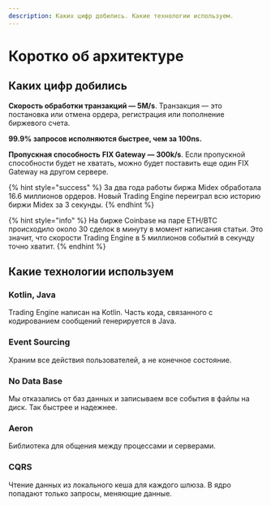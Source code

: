 ```yaml
---
description: Каких цифр добились. Какие технологии используем.
---
```


# Коротко об архитектуре

## Каких цифр добились

**Скорость обработки транзакций — 5M/s**. Транзакция — это постановка или отмена ордера, регистрация или пополнение биржевого счета. 

**99.9% запросов исполняются быстрее, чем за 100ns.**

**Пропускная способность** **FIX Gateway — 300k/s**. Если пропускной способности будет не хватать, можно будет поставить еще один FIX Gateway на другом сервере.

{% hint style="success" %}
За два года работы биржа Midex обработала 16.6 миллионов ордеров. Новый Trading Engine переиграл всю историю биржи Midex за 3 секунды. 
{% endhint %}

{% hint style="info" %}
На бирже Coinbase на паре ETH/BTC происходило около 30 сделок в минуту в момент написания статьи. Это значит, что скорости Trading Engine в 5 миллионов событий в секунду точно хватит.
{% endhint %}

## Какие технологии используем

### Kotlin, Java

Trading Engine написан на Kotlin. Часть кода, связанного с кодированием сообщений генерируется в Java. 

### Event Sourcing

Храним все действия пользователей, а не конечное состояние.

### No Data Base

Мы отказались от баз данных и записываем все события в файлы на диск. Так быстрее и надежнее.

### Aeron 

Библиотека для общения между процессами и серверами.

### CQRS

Чтение данных из локального кеша для каждого шлюза. В ядро попадают только запросы, меняющие данные. 




